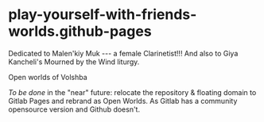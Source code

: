 # play-yourself-with-friends-worlds.github-pages
Dedicated to Malen'kiy Muk --- a female Clarinetist!!! And also to Giya Kancheli's Mourned by the Wind liturgy.

Open worlds of Volshba

*To be done* in the "near" future: relocate the repository & floating domain to Gitlab Pages and rebrand as Open Worlds. As Gitlab has a community opensource version and Github doesn't.
